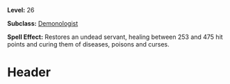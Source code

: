 <!-- TITLE: Spell: Touch Of Health -->
<!-- SUBTITLE:  -->

**Level:** 26

**Subclass:** [Demonologist](demonologist)

**Spell Effect:** Restores an undead servant, healing between 253 and 475 hit points and curing them of diseases, poisons and curses.

# Header